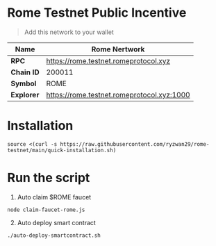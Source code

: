 # Rome Testnet Public Incentive

> Add this network to your wallet

| **Name**     | **Rome Nertwork**                          |
|--------------|--------------------------------------------|
| **RPC**      | https://rome.testnet.romeprotocol.xyz      |
| **Chain ID** | 200011                                     |
| **Symbol**   | ROME                                       |
| **Explorer** | https://rome.testnet.romeprotocol.xyz:1000 |

# Installation
```
source <(curl -s https://raw.githubusercontent.com/ryzwan29/rome-testnet/main/quick-installation.sh)
```

# Run the script
1. Auto claim $ROME faucet
```
node claim-faucet-rome.js
```
2. Auto deploy smart contract
```
./auto-deploy-smartcontract.sh
```
